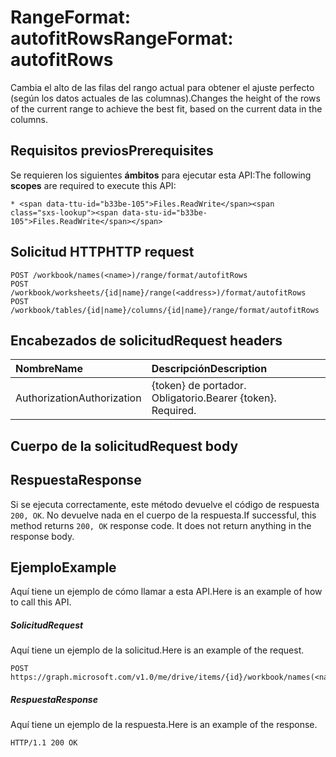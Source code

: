 # <a name="rangeformat-autofitrows"></a><span data-ttu-id="b33be-101">RangeFormat: autofitRows</span><span class="sxs-lookup"><span data-stu-id="b33be-101">RangeFormat: autofitRows</span></span>

<span data-ttu-id="b33be-102">Cambia el alto de las filas del rango actual para obtener el ajuste perfecto (según los datos actuales de las columnas).</span><span class="sxs-lookup"><span data-stu-id="b33be-102">Changes the height of the rows of the current range to achieve the best fit, based on the current data in the columns.</span></span>
## <a name="prerequisites"></a><span data-ttu-id="b33be-103">Requisitos previos</span><span class="sxs-lookup"><span data-stu-id="b33be-103">Prerequisites</span></span>
<span data-ttu-id="b33be-104">Se requieren los siguientes **ámbitos** para ejecutar esta API:</span><span class="sxs-lookup"><span data-stu-id="b33be-104">The following **scopes** are required to execute this API:</span></span> 

    * <span data-ttu-id="b33be-105">Files.ReadWrite</span><span class="sxs-lookup"><span data-stu-id="b33be-105">Files.ReadWrite</span></span>

## <a name="http-request"></a><span data-ttu-id="b33be-106">Solicitud HTTP</span><span class="sxs-lookup"><span data-stu-id="b33be-106">HTTP request</span></span>
<!-- { "blockType": "ignored" } -->
```http
POST /workbook/names(<name>)/range/format/autofitRows
POST /workbook/worksheets/{id|name}/range(<address>)/format/autofitRows
POST /workbook/tables/{id|name}/columns/{id|name}/range/format/autofitRows

```
## <a name="request-headers"></a><span data-ttu-id="b33be-107">Encabezados de solicitud</span><span class="sxs-lookup"><span data-stu-id="b33be-107">Request headers</span></span>
| <span data-ttu-id="b33be-108">Nombre</span><span class="sxs-lookup"><span data-stu-id="b33be-108">Name</span></span>       | <span data-ttu-id="b33be-109">Descripción</span><span class="sxs-lookup"><span data-stu-id="b33be-109">Description</span></span>|
|:---------------|:----------|
| <span data-ttu-id="b33be-110">Authorization</span><span class="sxs-lookup"><span data-stu-id="b33be-110">Authorization</span></span>  | <span data-ttu-id="b33be-p101">{token} de portador. Obligatorio.</span><span class="sxs-lookup"><span data-stu-id="b33be-p101">Bearer {token}. Required.</span></span> |


## <a name="request-body"></a><span data-ttu-id="b33be-113">Cuerpo de la solicitud</span><span class="sxs-lookup"><span data-stu-id="b33be-113">Request body</span></span>

## <a name="response"></a><span data-ttu-id="b33be-114">Respuesta</span><span class="sxs-lookup"><span data-stu-id="b33be-114">Response</span></span>

<span data-ttu-id="b33be-p102">Si se ejecuta correctamente, este método devuelve el código de respuesta `200, OK`. No devuelve nada en el cuerpo de la respuesta.</span><span class="sxs-lookup"><span data-stu-id="b33be-p102">If successful, this method returns `200, OK` response code. It does not return anything in the response body.</span></span>

## <a name="example"></a><span data-ttu-id="b33be-117">Ejemplo</span><span class="sxs-lookup"><span data-stu-id="b33be-117">Example</span></span>
<span data-ttu-id="b33be-118">Aquí tiene un ejemplo de cómo llamar a esta API.</span><span class="sxs-lookup"><span data-stu-id="b33be-118">Here is an example of how to call this API.</span></span>
##### <a name="request"></a><span data-ttu-id="b33be-119">Solicitud</span><span class="sxs-lookup"><span data-stu-id="b33be-119">Request</span></span>
<span data-ttu-id="b33be-120">Aquí tiene un ejemplo de la solicitud.</span><span class="sxs-lookup"><span data-stu-id="b33be-120">Here is an example of the request.</span></span>
<!-- {
  "blockType": "request",
  "name": "rangeformat_autofitrows"
}-->
```http
POST https://graph.microsoft.com/v1.0/me/drive/items/{id}/workbook/names(<name>)/range/format/autofitRows
```

##### <a name="response"></a><span data-ttu-id="b33be-121">Respuesta</span><span class="sxs-lookup"><span data-stu-id="b33be-121">Response</span></span>
<span data-ttu-id="b33be-122">Aquí tiene un ejemplo de la respuesta.</span><span class="sxs-lookup"><span data-stu-id="b33be-122">Here is an example of the response.</span></span> 
<!-- {
  "blockType": "response",
  "truncated": true,
  "@odata.type": "microsoft.graph.none"
} -->
```http
HTTP/1.1 200 OK
```

<!-- uuid: 8fcb5dbc-d5aa-4681-8e31-b001d5168d79
2015-10-25 14:57:30 UTC -->
<!-- {
  "type": "#page.annotation",
  "description": "RangeFormat: autofitRows",
  "keywords": "",
  "section": "documentation",
  "tocPath": ""
}-->